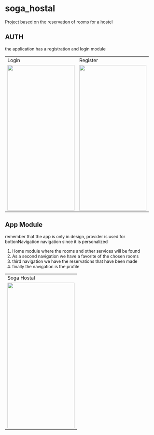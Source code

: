 # soga_hostal

Project based on the reservation of rooms for a hostel

## AUTH

the application has a registration and login module

<table>
  <tr>
  <td> Login </td>
  <td> Register </td>
  </tr>
  <tr>
  <td><img src="https://media.giphy.com/media/YFAfh0KmpuFA9PffMz/giphy.gif" width="222" height="480" frameBorder="0" class="giphy-embed" allowFullScreen></img></td>
   <td><img src="https://media.giphy.com/media/NtvN1GX3qZh405Ag2J/giphy.gif" width="222" height="480" frameBorder="0" class="giphy-embed" allowFullScreen></img></td>
 
  </tr>
  </table>
  
 ## App Module
 
remember that the app is only in design, provider is used for bottonNavigation navigation since it is personalized

<ol>
  <li>Home module where the rooms and other services will be found</li>
  <li>As a second navigation we have a favorite of the chosen rooms</li>
  <li>third navigation we have the reservations that have been made</li>
  <li>finally the navigation is the profile</li>
</ol>


<table>
  <tr>
  <td> Soga Hostal </td>
  
  </tr>
  <tr>
  <td><img src="https://media.giphy.com/media/nbbPoluFAkYKlk0btV/giphy.gif" width="222" height="480" frameBorder="0" class="giphy-embed" allowFullScreen></img></td>
   
  </tr>
  </table>
